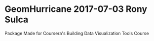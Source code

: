 # GeomHurricane 2017-07-03 Rony Sulca
Package Made for Coursera's Building Data Visualization Tools Course
